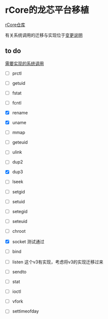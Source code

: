 # rCore的龙芯平台移植
[rCore仓库](https://github.com/YusanXY/OScomp/tree/dev_yiqi)

有关系统调用的迁移与实现位于[变更说明](/变更说明)

## to do
[需要实现的系统调用](https://github.com/YusanXY/OScomp/blob/dev_yhw/syscalls_list.md#%E7%B3%BB%E7%BB%9F%E8%B0%83%E7%94%A8-in-busybox)
- [ ] prctl
- [ ] getuid
- [ ] fstat
- [ ] fcntl
- [x] rename
- [x] uname
- [ ] mmap
- [ ] geteuid
- [ ] ulink
- [ ] dup2
- [x] dup3
- [ ] lseek
- [ ] setgid
- [ ] setuid
- [ ] setegid
- [ ] seteuid
- [ ] chroot
- [x] socket 测试通过
- [ ] bind
- [ ] listen  这个v3有实现，考虑将v3的实现迁移过来
- [ ] sendto
- [ ] stat
- [ ] ioctl
- [ ] vfork
- [ ] settimeofday






